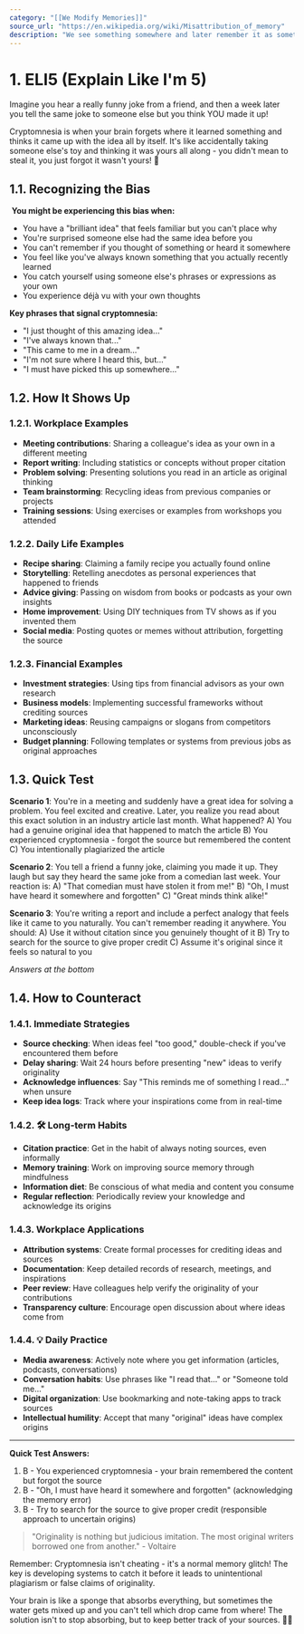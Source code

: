 ```yaml
---
category: "[[We Modify Memories]]"
source_url: "https://en.wikipedia.org/wiki/Misattribution_of_memory"
description: "We see something somewhere and later remember it as something we did or made ourselves."
---
```


# 1. ELI5 (Explain Like I'm 5)

 Imagine you hear a really funny joke from a friend, and then a week later you tell the same joke to someone else but you think YOU made it up!

Cryptomnesia is when your brain forgets where it learned something and thinks it came up with the idea all by itself. It's like accidentally taking someone else's toy and thinking it was yours all along - you didn't mean to steal it, you just forgot it wasn't yours! 🧸

## 1.1. Recognizing the Bias

️ **You might be experiencing this bias when:**

- You have a "brilliant idea" that feels familiar but you can't place why
- You're surprised someone else had the same idea before you
- You can't remember if you thought of something or heard it somewhere
- You feel like you've always known something that you actually recently learned
- You catch yourself using someone else's phrases or expressions as your own
- You experience déjà vu with your own thoughts

**Key phrases that signal cryptomnesia:**
- "I just thought of this amazing idea..."
- "I've always known that..."
- "This came to me in a dream..."
- "I'm not sure where I heard this, but..."
- "I must have picked this up somewhere..."

## 1.2. How It Shows Up

### 1.2.1. **Workplace Examples**

- **Meeting contributions**: Sharing a colleague's idea as your own in a different meeting
- **Report writing**: Including statistics or concepts without proper citation
- **Problem solving**: Presenting solutions you read in an article as original thinking
- **Team brainstorming**: Recycling ideas from previous companies or projects
- **Training sessions**: Using exercises or examples from workshops you attended

### 1.2.2. **Daily Life Examples**

- **Recipe sharing**: Claiming a family recipe you actually found online
- **Storytelling**: Retelling anecdotes as personal experiences that happened to friends
- **Advice giving**: Passing on wisdom from books or podcasts as your own insights
- **Home improvement**: Using DIY techniques from TV shows as if you invented them
- **Social media**: Posting quotes or memes without attribution, forgetting the source

### 1.2.3. **Financial Examples**

- **Investment strategies**: Using tips from financial advisors as your own research
- **Business models**: Implementing successful frameworks without crediting sources
- **Marketing ideas**: Reusing campaigns or slogans from competitors unconsciously
- **Budget planning**: Following templates or systems from previous jobs as original approaches

## 1.3. Quick Test

**Scenario 1**: You're in a meeting and suddenly have a great idea for solving a problem. You feel excited and creative. Later, you realize you read about this exact solution in an industry article last month. What happened?
A) You had a genuine original idea that happened to match the article
B) You experienced cryptomnesia - forgot the source but remembered the content
C) You intentionally plagiarized the article

**Scenario 2**: You tell a friend a funny joke, claiming you made it up. They laugh but say they heard the same joke from a comedian last week. Your reaction is:
A) "That comedian must have stolen it from me!"
B) "Oh, I must have heard it somewhere and forgotten"
C) "Great minds think alike!"

**Scenario 3**: You're writing a report and include a perfect analogy that feels like it came to you naturally. You can't remember reading it anywhere. You should:
A) Use it without citation since you genuinely thought of it
B) Try to search for the source to give proper credit
C) Assume it's original since it feels so natural to you

*Answers at the bottom*

## 1.4. How to Counteract

### 1.4.1. **Immediate Strategies**

- **Source checking**: When ideas feel "too good," double-check if you've encountered them before
- **Delay sharing**: Wait 24 hours before presenting "new" ideas to verify originality
- **Acknowledge influences**: Say "This reminds me of something I read..." when unsure
- **Keep idea logs**: Track where your inspirations come from in real-time

### 1.4.2. 🛠️ **Long-term Habits**

- **Citation practice**: Get in the habit of always noting sources, even informally
- **Memory training**: Work on improving source memory through mindfulness
- **Information diet**: Be conscious of what media and content you consume
- **Regular reflection**: Periodically review your knowledge and acknowledge its origins

### 1.4.3. **Workplace Applications**

- **Attribution systems**: Create formal processes for crediting ideas and sources
- **Documentation**: Keep detailed records of research, meetings, and inspirations
- **Peer review**: Have colleagues help verify the originality of your contributions
- **Transparency culture**: Encourage open discussion about where ideas come from

### 1.4.4. 💡 **Daily Practice**

- **Media awareness**: Actively note where you get information (articles, podcasts, conversations)
- **Conversation habits**: Use phrases like "I read that..." or "Someone told me..."
- **Digital organization**: Use bookmarking and note-taking apps to track sources
- **Intellectual humility**: Accept that many "original" ideas have complex origins

---

**Quick Test Answers:**
1. B - You experienced cryptomnesia - your brain remembered the content but forgot the source
2. B - "Oh, I must have heard it somewhere and forgotten" (acknowledging the memory error)
3. B - Try to search for the source to give proper credit (responsible approach to uncertain origins)

> "Originality is nothing but judicious imitation. The most original writers borrowed one from another." - Voltaire

Remember: Cryptomnesia isn't cheating - it's a normal memory glitch! The key is developing systems to catch it before it leads to unintentional plagiarism or false claims of originality.

Your brain is like a sponge that absorbs everything, but sometimes the water gets mixed up and you can't tell which drop came from where! The solution isn't to stop absorbing, but to keep better track of your sources. 📝✨